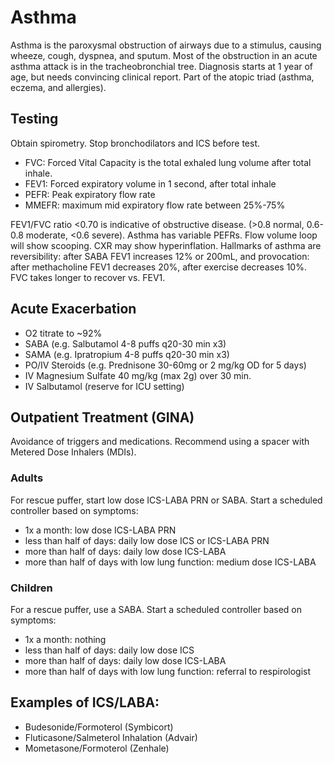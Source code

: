 # Asthma

Asthma is the paroxysmal obstruction of airways due to a stimulus, causing wheeze, cough, dyspnea, and sputum. Most of the obstruction in an acute asthma attack is in the tracheobronchial tree. Diagnosis starts at 1 year of age, but needs convincing clinical report. Part of the atopic triad (asthma, eczema, and allergies).

## Testing
Obtain spirometry. Stop bronchodilators and ICS before test.

- FVC: Forced Vital Capacity is the total exhaled lung volume after total inhale.
- FEV1: Forced expiratory volume in 1 second, after total inhale
- PEFR: Peak expiratory flow rate
- MMEFR: maximum mid expiratory flow rate between 25%-75%

FEV1/FVC ratio <0.70 is indicative of obstructive disease. (>0.8 normal, 0.6-0.8 moderate, <0.6 severe). Asthma has variable PEFRs. Flow volume loop will show scooping. CXR may show hyperinflation. Hallmarks of asthma are reversibility: after SABA FEV1 increases 12% or 200mL, and provocation: after methacholine FEV1 decreases 20%, after exercise decreases 10%. FVC takes longer to recover vs. FEV1.

## Acute Exacerbation
- O2 titrate to ~92%
- SABA (e.g. Salbutamol 4-8 puffs q20-30 min x3)
- SAMA (e.g. Ipratropium 4-8 puffs q20-30 min x3)
- PO/IV Steroids (e.g. Prednisone 30-60mg or 2 mg/kg OD for 5 days)
- IV Magnesium Sulfate 40 mg/kg (max 2g) over 30 min.
- IV Salbutamol (reserve for ICU setting)

## Outpatient Treatment (GINA)
Avoidance of triggers and medications. Recommend using a spacer with Metered Dose Inhalers (MDIs). 

### Adults
For rescue puffer, start low dose ICS-LABA PRN or SABA. Start a scheduled controller based on symptoms:
- 1x a month: low dose ICS-LABA PRN
- less than half of days: daily low dose ICS or ICS-LABA PRN
- more than half of days: daily low dose ICS-LABA
- more than half of days with low lung function: medium dose ICS-LABA

### Children
For a rescue puffer, use a SABA. Start a scheduled controller based on symptoms:
- 1x a month: nothing
- less than half of days: daily low dose ICS
- more than half of days: daily low dose ICS-LABA
- more than half of days with low lung function: referral to respirologist

## Examples of ICS/LABA:

* Budesonide/Formoterol (Symbicort)
* Fluticasone/Salmeterol Inhalation (Advair)
* Mometasone/Formoterol (Zenhale)
